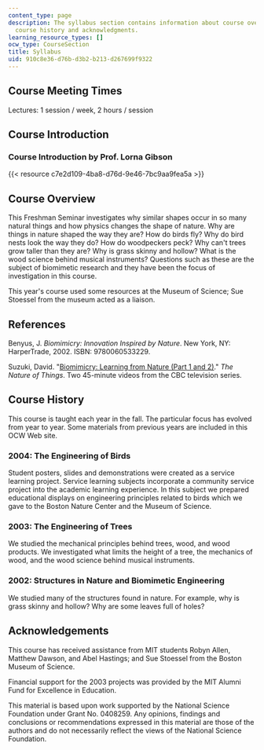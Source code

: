 ```yaml
---
content_type: page
description: The syllabus section contains information about course overview, references,
  course history and acknowledgments.
learning_resource_types: []
ocw_type: CourseSection
title: Syllabus
uid: 910c8e36-d76b-d3b2-b213-d267699f9322
---
```


Course Meeting Times
--------------------

Lectures: 1 session / week, 2 hours / session

Course Introduction
-------------------

### Course Introduction by Prof. Lorna Gibson

{{< resource c7e2d109-4ba8-d76d-9e46-7bc9aa9fea5a >}}

Course Overview
---------------

This Freshman Seminar investigates why similar shapes occur in so many natural things and how physics changes the shape of nature. Why are things in nature shaped the way they are? How do birds fly? Why do bird nests look the way they do? How do woodpeckers peck? Why can't trees grow taller than they are? Why is grass skinny and hollow? What is the wood science behind musical instruments? Questions such as these are the subject of biomimetic research and they have been the focus of investigation in this course.

This year's course used some resources at the Museum of Science; Sue Stoessel from the museum acted as a liaison.

References
----------

Benyus, J. _Biomimicry: Innovation Inspired by Nature_. New York, NY: HarperTrade, 2002. ISBN: 9780060533229.

Suzuki, David. "[Biomimicry: Learning from Nature (Part 1 and 2)](http://www.bullfrogfilms.com/catalog/bmic2.html)." _The Nature of Things_. Two 45-minute videos from the CBC television series.

Course History
--------------

This course is taught each year in the fall. The particular focus has evolved from year to year. Some materials from previous years are included in this OCW Web site.

### 2004: The Engineering of Birds

Student posters, slides and demonstrations were created as a service learning project. Service learning subjects incorporate a community service project into the academic learning experience. In this subject we prepared educational displays on engineering principles related to birds which we gave to the Boston Nature Center and the Museum of Science.

### 2003: The Engineering of Trees

We studied the mechanical principles behind trees, wood, and wood products. We investigated what limits the height of a tree, the mechanics of wood, and the wood science behind musical instruments.

### 2002: Structures in Nature and Biomimetic Engineering

We studied many of the structures found in nature. For example, why is grass skinny and hollow? Why are some leaves full of holes?

Acknowledgements
----------------

This course has received assistance from MIT students Robyn Allen, Matthew Dawson, and Abel Hastings; and Sue Stoessel from the Boston Museum of Science.

Financial support for the 2003 projects was provided by the MIT Alumni Fund for Excellence in Education.

This material is based upon work supported by the National Science Foundation under Grant No. 0408259. Any opinions, findings and conclusions or recommendations expressed in this material are those of the authors and do not necessarily reflect the views of the National Science Foundation.
